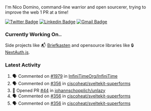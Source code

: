 
I'm Nico Domino, command-line warrior and open sourcerer, trying to improve the web 1 PR at a time!

[![Twitter Badge](https://img.shields.io/badge/-@ndom91-1ca0f1?style=flat-square&labelColor=1ca0f1&logo=twitter&logoColor=white&link=https://twitter.com/ndom91)](https://twitter.com/ndom91) [![Linkedin Badge](https://img.shields.io/badge/-ndom91-blue?style=flat-square&logo=Linkedin&logoColor=white&link=https://www.linkedin.com/in/ndom91/)](https://www.linkedin.com/in/ndom91/) [![Gmail Badge](https://img.shields.io/badge/-yo@ndo.dev-c14438?style=flat-square&logo=mail.ru&logoColor=white&link=mailto:yo@ndo.dev)](mailto:yo@ndo.dev)

### Currently Working On..

Side projects like 📬 [Briefkasten](https://briefkastenhq.com) and opensource libraries like 🔒 [NextAuth.js](https://github.com/nextauthjs/next-auth).

<!--START_SECTION_PROFILE_VIEWS:readme-info-->
<!--END_SECTION_PROFILE_VIEWS:readme-info-->

<!--START_SECTION_DAILY_COMMIT:readme-info-->
<!--END_SECTION_DAILY_COMMIT:readme-info-->

<!--START_SECTION_WEEKLY_COMMIT:readme-info-->
<!--END_SECTION_WEEKLY_COMMIT:readme-info-->

### Latest Activity

<!--START_SECTION:activity-->
1. 🗣 Commented on [#1979](https://github.com/InfiniTimeOrg/InfiniTime/issues/1979#issuecomment-1961180196) in [InfiniTimeOrg/InfiniTime](https://github.com/InfiniTimeOrg/InfiniTime)
2. 🗣 Commented on [#356](https://github.com/ciscoheat/sveltekit-superforms/issues/356#issuecomment-1959693917) in [ciscoheat/sveltekit-superforms](https://github.com/ciscoheat/sveltekit-superforms)
3. 💪 Opened PR [#44](https://github.com/johannschopplich/unlazy/pull/44) in [johannschopplich/unlazy](https://github.com/johannschopplich/unlazy)
4. 🗣 Commented on [#356](https://github.com/ciscoheat/sveltekit-superforms/issues/356#issuecomment-1957776544) in [ciscoheat/sveltekit-superforms](https://github.com/ciscoheat/sveltekit-superforms)
5. 🗣 Commented on [#356](https://github.com/ciscoheat/sveltekit-superforms/issues/356#issuecomment-1957708247) in [ciscoheat/sveltekit-superforms](https://github.com/ciscoheat/sveltekit-superforms)
<!--END_SECTION:activity-->
